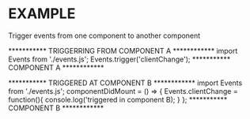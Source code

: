 # EXAMPLE
Trigger events from one component to another component

*********** TRIGGERRING FROM COMPONENT A ************
import Events from './events.js';
Events.trigger('clientChange');
*********** COMPONENT A ************



*********** TRIGGERED AT COMPONENT B ************
import Events from './events.js';
componentDidMount = () => {
		Events.clientChange = function(){
        console.log('triggered in component B);
    }
};
*********** COMPONENT B ************
